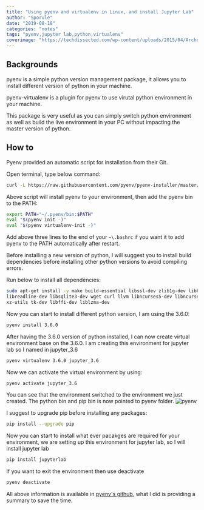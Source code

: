 ```yaml
---
title: "Using pyenv and virtualenv in Linux, and install Jupyter Lab"
author: "Sporule"
date: "2019-08-18"
categories: "notes"
tags: "pyenv,jupyter lab,python,virtualenv"
coverimage: "https://techdissected.com/wp-content/uploads/2015/04/Archon-Custom-Runtime-1920x500.jpg"
---
```


## Backgrounds

pyenv is a simple python version management package, it allows you to install different version of python in your machine.

pyenv-virtualenv is a plugin for pyenv to use virutal python environment in your machine.

This package is very useful as you can simply switch python environment as well as build the live environment in your PC without impacting the master version of python.

## How to

Pyenv provided an automatic script for installation from their Git.

Open terminal, type below command:

```bash
curl -L https://raw.githubusercontent.com/pyenv/pyenv-installer/master/bin/pyenv-installer | bash
```

Above script will install pyenv to your environment, then add the pyenv bin to the PATH:

```bash
export PATH="~/.pyenv/bin:$PATH" 
eval "$(pyenv init -)" 
eval "$(pyenv virtualenv-init -)"
```

Add above three lines to the end of your `~\.bashrc` if you want it to add pyenv to the PATH automatically after restart.

Before installing a new version of python, I will suggest you to install build dependencies before installing other python versions to avoid compiling errors.

Run below to install all dependencies:

```bash
sudo apt-get install -y make build-essential libssl-dev zlib1g-dev libbz2-dev \
libreadline-dev libsqlite3-dev wget curl llvm libncurses5-dev libncursesw5-dev \
xz-utils tk-dev libffi-dev liblzma-dev
```

Now you can start to install different python version, I am using the 3.6.0:

```bash
pyenv install 3.6.0
```

After having the 3.6.0 version of python installed, I can now create virtual environment base on the 3.6.0. I am creating this environment for jupyter lab so I named in jupyter_3.6

```bash
pyenv virtualenv 3.6.0 jupyter_3.6
```

Now we can activate the virtual environment by using:

```bash
pyenv activate jupyter_3.6
```

You can see that the environment switched to the environment we just created. The python bin and pip bin is now pointed to pyenv folder.
![pyenv](https://i.imgur.com/sHZq6hn.png)

I suggest to upgrade pip before installing any packages:

```bash
pip install --upgrade pip
```

Now you can start to install what ever pacakges are required for your environment, we are setting up this environment for jupyter lab, so I will install jupyter lab

```bash
pip install jupyterlab
```

If you want to exit the environment then use deactivate

```bash
pyenv deactivate
```

All above information is available in [pyenv's github](https://github.com/pyenv/pyenv), what I did is providing a summary to save the time.
